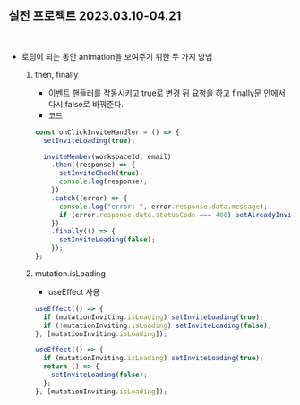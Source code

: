 ## 실전 프로젝트 2023.03.10-04.21

<br />

- 로딩이 되는 동안 animation을 보여주기 위한 두 가지 방법
  1. then, finally

     - 이벤트 핸들러를 작동시키고 true로 변경 뒤 요청을 하고 finally문 안에서 다시 false로 바꿔준다.
     - 코드

     ```jsx
     const onClickInviteHandler = () => {
       setInviteLoading(true);

       inviteMember(workspaceId, email)
         .then((response) => {
           setInviteCheck(true);
           console.log(response);
         })
         .catch((error) => {
           console.log("error: ", error.response.data.message);
           if (error.response.data.statusCode === 400) setAlreadyInvited(true);
         })
         .finally(() => {
           setInviteLoading(false);
         });
     };
     ```

  2. mutation.isLoading

     - useEffect 사용

     ```jsx
     useEffect(() => {
       if (mutationInviting.isLoading) setInviteLoading(true);
       if (!mutationInviting.isLoading) setInviteLoading(false);
     }, [mutationInviting.isLoading]);
     ```

     ```jsx
     useEffect(() => {
       if (mutationInviting.isLoading) setInviteLoading(true);
       return () => {
         setInviteLoading(false);
       };
     }, [mutationInviting.isLoading]);
     ```
